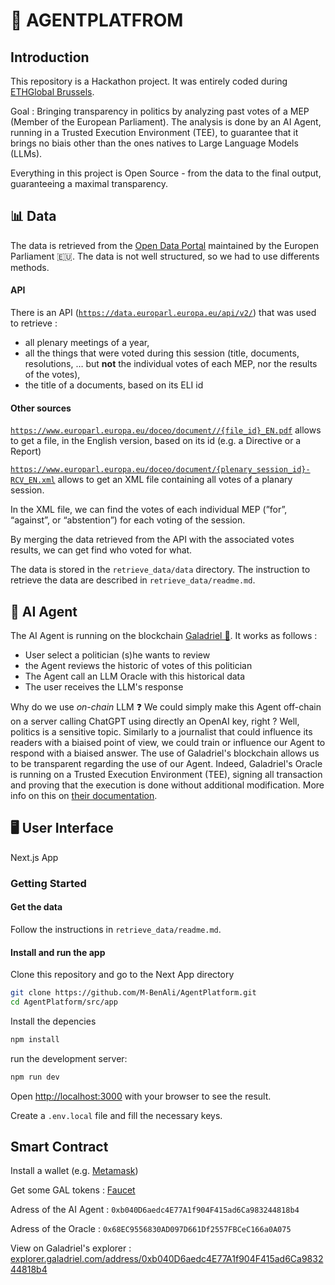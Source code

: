 # 🤖 AGENTPLATFROM

## Introduction

This repository is a Hackathon project. It was entirely coded during [ETHGlobal Brussels](https://ethglobal.com/events/brussels).

Goal : Bringing transparency in politics by analyzing past votes of a MEP (Member of the European Parliament). The analysis is done by an AI Agent, running in a Trusted Execution Environment (TEE), to guarantee that it brings no biais other than the ones natives to Large Language Models (LLMs).

Everything in this project is Open Source - from the data to the final output, guaranteeing a maximal transparency. 

## 📊 Data
The data is retrieved from the [Open Data Portal](https://data.europarl.europa.eu/en/developer-corner/opendata-api) maintained by the Europen Parliament 🇪🇺. 
The data is not well structured, so we had to use differents methods.

#### API

There is an API ([`https://data.europarl.europa.eu/api/v2/`](https://data.europarl.europa.eu/api/v2/)) that was used to retrieve : 

- all plenary meetings of a year,
- all the things that were voted during this session (title, documents, resolutions, … but **not** the individual votes of each MEP, nor the results of the votes),
- the title of a documents, based on its ELI id

#### Other sources

[`https://www.europarl.europa.eu/doceo/document//{file_id}_EN.pdf`]() allows to get a file, in the English version, based on its id (e.g. a Directive or a Report)

[`https://www.europarl.europa.eu/doceo/document/{plenary_session_id}-RCV_EN.xml`](https://www.europarl.europa.eu/doceo/document/%7Bfile_id%7D-RCV_EN.xml) allows to get an XML file containing all votes of a planary session. 

In the XML file, we can find the votes of each individual MEP (”for”, “against”, or “abstention”) for each voting of the session. 

By merging the data retrieved from the API with the associated votes results, we can get find who voted for what.

The data is stored in the `retrieve_data/data` directory.
The instruction to retrieve the data are described in `retrieve_data/readme.md`.

## 🤖 AI Agent
The AI Agent is running on the blockchain [Galadriel 🧙](https://docs.galadriel.com/reference/overview). It works as follows : 
- User select a politician (s)he wants to review
- the Agent reviews the historic of votes of this politician
- The Agent call an LLM Oracle with this historical data
- The user receives the LLM's response

Why do we use *on-chain* LLM ❓ We could simply make this Agent off-chain on a server calling ChatGPT using directly an OpenAI key, right ? 
Well, politics is a sensitive topic.  Similarly to a journalist that could influence its readers with a biaised point of view, we could train or influence our Agent to respond with a biaised answer. The use of Galadriel's blockchain allows us to be transparent regarding the use of our Agent. Indeed, Galadriel's Oracle is running on a Trusted Execution Environment (TEE), signing all transaction and proving that the execution is done without additional modification. More info on this on [their documentation](https://docs.galadriel.com/how-it-works). 

##  🖥️ User Interface
Next.js App

### Getting Started

#### Get the data
Follow the instructions in `retrieve_data/readme.md`.

#### Install and run the app
Clone this repository and go to the Next App directory 

```bash
git clone https://github.com/M-BenAli/AgentPlatform.git
cd AgentPlatform/src/app
```

Install the depencies 
```bash
npm install
```

run the development server:

```bash
npm run dev
```

Open [http://localhost:3000](http://localhost:3000) with your browser to see the result.

Create a `.env.local` file and fill the necessary keys.

## Smart Contract
Install a wallet (e.g. [Metamask](https://metamask.io/))

Get some GAL tokens : [Faucet](https://docs.galadriel.com/faucet)

Adress of the AI Agent : `0xb040D6aedc4E77A1f904F415ad6Ca983244818b4`

Adress of the Oracle : `0x68EC9556830AD097D661Df2557FBCeC166a0A075`

View on Galadriel's explorer : [explorer.galadriel.com/address/0xb040D6aedc4E77A1f904F415ad6Ca983244818b4](https://explorer.galadriel.com/address/0xb040D6aedc4E77A1f904F415ad6Ca983244818b4)

